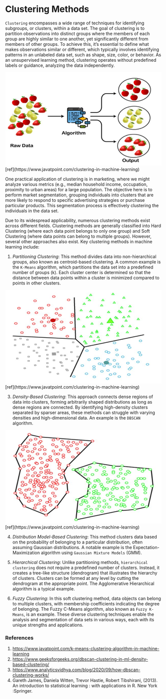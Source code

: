
# Clustering Methods

`Clustering` encompasses a wide range of techniques for identifying subgroups, or clusters, within a data set. 
The goal of clustering is to partition observations into distinct groups where the members of each group are highly similar to one another, yet significantly different from members of other groups. To achieve this, it’s essential to define what makes observations similar or different, which typically involves identifying patterns in an unlabeled data set, such as shape, size, color, or behavior. As an unsupervised learning method, clustering operates without predefined labels or guidance, analyzing the data independently.

<img src="figures/clusterfin.JPG" width="600" height="300"> 
[ref](https://www.javatpoint.com/clustering-in-machine-learning)



One practical application of clustering is in marketing, where we might analyze various metrics (e.g., median household income, occupation, proximity to urban areas) 
for a large population. The objective here is to perform market segmentation, grouping individuals into clusters that are more likely to respond 
to specific advertising strategies or purchase particular products. This segmentation process is effectively clustering the individuals in the data set.

Due to its widespread applicability, numerous clustering methods exist across different fields. Clustering methods are generally classified into 
Hard Clustering (where each data point belongs to only one group) and Soft Clustering (where data points can belong to multiple groups). 
However, several other approaches also exist. Key clustering methods in machine learning include:

1.	*Partitioning Clustering*: This method divides data into non-hierarchical groups, also known as centroid-based clustering. A common example is the `K-Means` algorithm, 
which partitions the data set into a predefined number of groups (k). 
Each cluster center is determined so that the distance between data points within a cluster is minimized compared to points in other clusters.

<img src="figures/clusterpar.JPG" width="600" height="300"> 
[ref](https://www.javatpoint.com/clustering-in-machine-learning)

3.	*Density-Based Clustering*: This approach connects dense regions of data into clusters, forming arbitrarily shaped distributions as long as dense regions are connected. 
By identifying high-density clusters separated by sparser areas, these methods can struggle with varying densities and high-dimensional data. 
An example is the `DBSCAN` algorithm.

<img src="figures/clusterden.JPG" width="600" height="300"> 
[ref](https://www.javatpoint.com/clustering-in-machine-learning)

4.	*Distribution Model-Based Clustering*: This method clusters data based on the probability of belonging to a particular distribution, 
often assuming Gaussian distributions. A notable example is the Expectation-Maximization algorithm using `Gaussian Mixture Models` (GMM).

5.	*Hierarchical Clustering*: Unlike partitioning methods, `hierarchical clustering` does not require a predefined number of clusters. 
Instead, it creates a tree-like structure (dendrogram) that illustrates the hierarchy of clusters. Clusters can be formed at any 
level by cutting the dendrogram at the appropriate point. The Agglomerative Hierarchical algorithm is a typical example.

6.	*Fuzzy Clustering*: In this soft clustering method, data objects can belong to multiple clusters, with membership coefficients indicating the degree of belonging. 
The Fuzzy C-Means algorithm, also known as `Fuzzy K-Means`, is an example.
These diverse clustering techniques enable the analysis and segmentation of data sets in various ways, each with its unique strengths and applications.









### References

1. https://www.javatpoint.com/k-means-clustering-algorithm-in-machine-learning
2. https://www.geeksforgeeks.org/dbscan-clustering-in-ml-density-based-clustering/
3. https://www.analyticsvidhya.com/blog/2020/09/how-dbscan-clustering-works/
4. Gareth James, Daniela Witten, Trevor Hastie, Robert Tibshirani, (2013). 
An introduction to statistical learning : with applications in R. New York :Springer.







